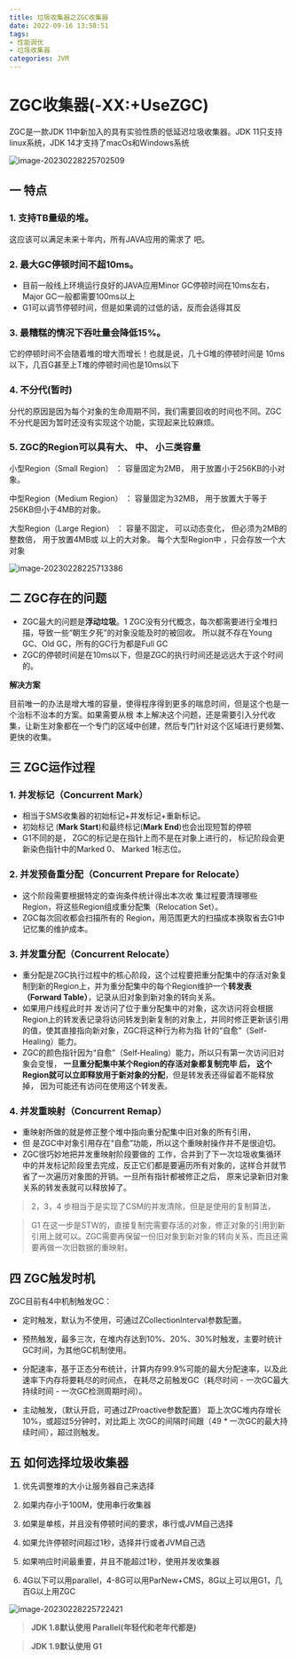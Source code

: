 ```yaml
---
title: 垃圾收集器之ZGC收集器
date: 2022-09-16 13:58:51
tags:
- 性能调优
- 垃圾收集器
categories: JVM
---
```


# **ZGC收集器**(-XX:+UseZGC)

ZGC是一款JDK 11中新加入的具有实验性质的低延迟垃圾收集器。JDK 11只支持linux系统，JDK 14才支持了macOs和Windows系统

![image-20230228225702509](https://panyuro.oss-cn-beijing.aliyuncs.com/image-20230228225702509.png)

## 一 特点

### 1. **支持TB量级的堆**。

这应该可以满足未来十年内，所有JAVA应用的需求了 吧。

### 2. **最大GC停顿时间不超10ms**。

- 目前一般线上环境运行良好的JAVA应用Minor GC停顿时间在10ms左右， Major GC一般都需要100ms以上
- G1可以调节停顿时间，但是如果调的过低的话，反而会适得其反

### 3. 最糟糕的情况下吞吐量会降低15%。

它的停顿时间不会随着堆的增大而增长！也就是说，几十G堆的停顿时间是 10ms以下，几百G甚至上T堆的停顿时间也是10ms以下

### 4. **不分代(暂时)**

分代的原因是因为每个对象的生命周期不同，我们需要回收的时间也不同。ZGC不分代是因为暂时还没有实现这个功能，实现起来比较麻烦。

### 5. ZGC的Region可以具有大、 中、 小三类容量

小型Region（Small Region） ： 容量固定为2MB， 用于放置小于256KB的小对象。 

中型Region（Medium Region） ： 容量固定为32MB， 用于放置大于等于256KB但小于4MB的对象。 

大型Region（Large Region） ： 容量不固定， 可以动态变化， 但必须为2MB的整数倍， 用于放置4MB或 以上的大对象。 每个大型Region中 ，只会存放一个大对象

![image-20230228225713386](https://panyuro.oss-cn-beijing.aliyuncs.com/image-20230228225713386.png)

## 二 **ZGC存**在的问题

- ZGC最大的问题是**浮动垃圾**。1 ZGC没有分代概念，每次都需要进行全堆扫描，导致一些“朝生夕死”的对象没能及时的被回收。 所以就不存在Young GC、Old GC，所有的GC行为都是Full GC
- ZGC的停顿时间是在10ms以下，但是ZGC的执行时间还是远远大于这个时间的。

**解决方案** 

目前唯一的办法是增大堆的容量，使得程序得到更多的喘息时间，但是这个也是一个治标不治本的方案。如果需要从根 本上解决这个问题，还是需要引入分代收集，让新生对象都在一个专门的区域中创建，然后专门针对这个区域进行更频繁、更快的收集。 

##  三 **ZGC运作过程** 

### 1. 并发标记（Concurrent Mark）

- 相当于SMS收集器的初始标记+并发标记+重新标记。
- 初始标记 (**Mark Start**)和最终标记(**Mark End**)也会出现短暂的停顿
- G1不同的是， ZGC的标记是在指针上而不是在对象上进行的， 标记阶段会更新染色指针中的Marked 0、 Marked 1标志位。 

### 2. 并发预备重分配（Concurrent Prepare for Relocate）

- 这个阶段需要根据特定的查询条件统计得出本次收 集过程要清理哪些Region，将这些Region组成重分配集（Relocation Set）。
- ZGC每次回收都会扫描所有的 Region，用范围更大的扫描成本换取省去G1中记忆集的维护成本。 

### 3. 并发重分配（Concurrent Relocate）

- 重分配是ZGC执行过程中的核心阶段，这个过程要把重分配集中的存活对象复制到新的Region上，并为重分配集中的每个Region维护一个**转发表（Forward Table）**，记录从旧对象到新对象的转向关系。
- 如果用户线程此时并 发访问了位于重分配集中的对象，这次访问将会根据Region上的转发表记录将访问转发到新复制的对象上，并同时修正更新该引用的值，使其直接指向新对象，ZGC将这种行为称为指 针的“自愈”（Self-Healing）能力。 
- ZGC的颜色指针因为“自愈”（Self‐Healing）能力，所以只有第一次访问旧对象会变慢， **一旦重分配集中某个Region的存活对象都复制完毕 后， 这个Region就可以立即释放用于新对象的分配**，但是转发表还得留着不能释放掉， 因为可能还有访问在使用这个转发表。 

### 4. **并发重映射（Concurrent Remap）**

- 重映射所做的就是修正整个堆中指向重分配集中旧对象的所有引用，
- 但 是ZGC中对象引用存在“自愈”功能，所以这个重映射操作并不是很迫切。
- ZGC很巧妙地把并发重映射阶段要做的 工作，合并到了下一次垃圾收集循环中的并发标记阶段里去完成，反正它们都是要遍历所有对象的，这样合并就节 省了一次遍历对象图的开销。一旦所有指针都被修正之后， 原来记录新旧对象关系的转发表就可以释放掉了。

> 2，3，4 步相当于是实现了CSM的并发清除，但是是使用的复制算法，

> G1 在这一步是STW的，直接复制完需要存活的对象，修正对象的引用到新引用上就可以。ZGC需要再保留一份旧对象到新对象的转向关系，而且还需要再做一次旧数据的重映射。

## 四 **ZGC触发时机** 

ZGC目前有4中机制触发GC： 

- 定时触发，默认为不使用，可通过ZCollectionInterval参数配置。 

- 预热触发，最多三次，在堆内存达到10%、20%、30%时触发，主要时统计GC时间，为其他GC机制使用。 
- 分配速率，基于正态分布统计，计算内存99.9%可能的最大分配速率，以及此速率下内存将要耗尽的时间点， 在耗尽之前触发GC（耗尽时间 - 一次GC最大持续时间 - 一次GC检测周期时间）。 

- 主动触发，（默认开启，可通过ZProactive参数配置） 距上次GC堆内存增长10%，或超过5分钟时，对比距上 次GC的间隔时间跟（49 * 一次GC的最大持续时间），超过则触发。 



## 五 **如何选择垃圾收集器**

1. 优先调整堆的大小让服务器自己来选择 

2. 如果内存小于100M，使用串行收集器 

3. 如果是单核，并且没有停顿时间的要求，串行或JVM自己选择 

4. 如果允许停顿时间超过1秒，选择并行或者JVM自己选 

5. 如果响应时间最重要，并且不能超过1秒，使用并发收集器 

6. 4G以下可以用parallel，4-8G可以用ParNew+CMS，8G以上可以用G1，几百G以上用ZGC

![image-20230228225722421](https://panyuro.oss-cn-beijing.aliyuncs.com/image-20230228225722421.png)



> **JDK 1.8默认使用 Parallel(年轻代和老年代都是)** 

> **JDK 1.9默认使用 G1** 
